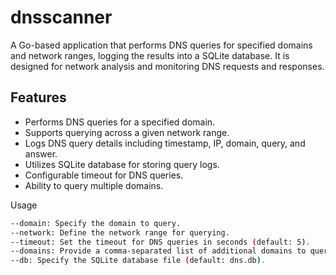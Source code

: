 # dnsscanner

A Go-based application that performs DNS queries for specified domains and network ranges, logging the results into a SQLite database. It is designed for network analysis and monitoring DNS requests and responses.

## Features
- Performs DNS queries for a specified domain.
- Supports querying across a given network range.
- Logs DNS query details including timestamp, IP, domain, query, and answer.
- Utilizes SQLite database for storing query logs.
- Configurable timeout for DNS queries.
- Ability to query multiple domains.

Usage
```sh
--domain: Specify the domain to query.
--network: Define the network range for querying.
--timeout: Set the timeout for DNS queries in seconds (default: 5).
--domains: Provide a comma-separated list of additional domains to query.
--db: Specify the SQLite database file (default: dns.db).
```